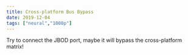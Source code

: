 ```yaml
---
title: Cross-platform Bus Bypass
date: 2019-12-04
tags: ["neural","1080p"]
---
```


Try to connect the JBOD port, maybe it will bypass the cross-platform matrix!